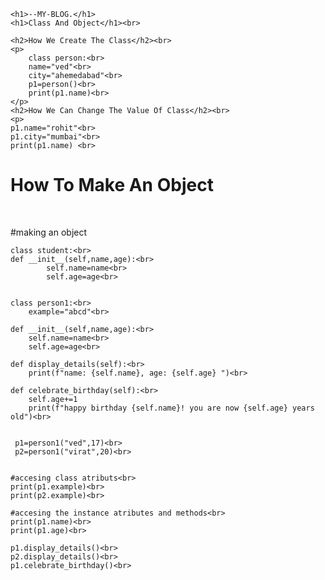 <!DOCTYPE html>
<html lang="en">
<head>
   
    <h1>--MY-BLOG.</h1>
    <h1>Class And Object</h1><br>
    
    <h2>How We Create The Class</h2><br>
    <p>
        class person:<br>
        name="ved"<br>
        city="ahemedabad"<br>
        p1=person()<br>
        print(p1.name)<br>
    </p>
    <h2>How We Can Change The Value Of Class</h2><br>
    <p>
    p1.name="rohit"<br>
    p1.city="mumbai"<br>
    print(p1.name) <br> 
</p>
<h1>How To Make An Object</h1><br>
<p>
#making an object
    
    class student:<br>
    def __init__(self,name,age):<br>
            self.name=name<br>
            self.age=age<br>


    class person1:<br>
        example="abcd"<br>

    def __init__(self,name,age):<br>
        self.name=name<br>
        self.age=age<br>

    def display_details(self):<br>
        print(f"name: {self.name}, age: {self.age} ")<br>

    def celebrate_birthday(self):<br>
        self.age+=1
        print(f"happy birthday {self.name}! you are now {self.age} years old")<br>


     p1=person1("ved",17)<br>
     p2=person1("virat",20)<br>


    #accesing class atributs<br>
    print(p1.example)<br>
    print(p2.example)<br>

    #accesing the instance atributes and methods<br>
    print(p1.name)<br>
    print(p1.age)<br>

    p1.display_details()<br>
    p2.display_details()<br>
    p1.celebrate_birthday()<br>
</p>
</head>
<body>
    
</body>
</html>

